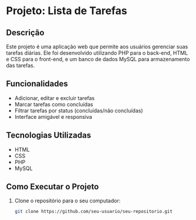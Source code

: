 # Projeto: Lista de Tarefas

## Descrição
Este projeto é uma aplicação web que permite aos usuários gerenciar suas tarefas diárias. Ele foi desenvolvido utilizando PHP para o back-end, HTML e CSS para o front-end, e um banco de dados MySQL para armazenamento das tarefas.

## Funcionalidades
- Adicionar, editar e excluir tarefas
- Marcar tarefas como concluídas
- Filtrar tarefas por status (concluídas/não concluídas)
- Interface amigável e responsiva

## Tecnologias Utilizadas
- HTML
- CSS
- PHP
- MySQL

## Como Executar o Projeto
1. Clone o repositório para o seu computador:
   ```sh
   git clone https://github.com/seu-usuario/seu-repositorio.git
